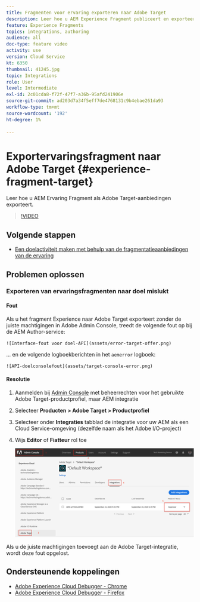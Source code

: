 ```yaml
---
title: Fragmenten voor ervaring exporteren naar Adobe Target
description: Leer hoe u AEM Experience Fragment publiceert en exporteert als Adobe Target-aanbiedingen.
feature: Experience Fragments
topics: integrations, authoring
audience: all
doc-type: feature video
activity: use
version: Cloud Service
kt: 6350
thumbnail: 41245.jpg
topic: Integrations
role: User
level: Intermediate
exl-id: 2c01cda8-f72f-47f7-a36b-95afd241906e
source-git-commit: ad203d7a34f5eff7de4768131c9b4ebae261da93
workflow-type: tm+mt
source-wordcount: '192'
ht-degree: 1%

---
```


# Exportervaringsfragment naar Adobe Target {#experience-fragment-target}

Leer hoe u AEM Ervaring Fragment als Adobe Target-aanbiedingen exporteert.

>[!VIDEO](https://video.tv.adobe.com/v/41245?quality=12&learn=on)

## Volgende stappen

+ [Een doelactiviteit maken met behulp van de fragmentatieaanbiedingen van de ervaring](./create-target-activity.md)

## Problemen oplossen

### Exporteren van ervaringsfragmenten naar doel mislukt

#### Fout

Als u het fragment Experience naar Adobe Target exporteert zonder de juiste machtigingen in Adobe Admin Console, treedt de volgende fout op bij de AEM Author-service:

    ![Interface-fout voor doel-API](assets/error-target-offer.png)

... en de volgende logboekberichten in het `aemerror` logboek:

    ![API-doelconsolefout](assets/target-console-error.png)

#### Resolutie

1. Aanmelden bij [Admin Console](https://adminconsole.adobe.com/) met beheerrechten voor het gebruikte Adobe Target-productprofiel, maar AEM integratie
2. Selecteer __Producten > Adobe Target > Productprofiel__
3. Selecteer onder __Integraties__ tabblad de integratie voor uw AEM als een Cloud Service-omgeving (dezelfde naam als het Adobe I/O-project)
4. Wijs __Editor__ of __Fiatteur__ rol toe

   ![DoelAPI-fout](assets/target-permissions.png)

Als u de juiste machtigingen toevoegt aan de Adobe Target-integratie, wordt deze fout opgelost.

## Ondersteunende koppelingen

+ [Adobe Experience Cloud Debugger - Chrome](https://chrome.google.com/webstore/detail/adobe-experience-cloud-de/ocdmogmohccmeicdhlhhgepeaijenapj)
+ [Adobe Experience Cloud Debugger - Firefox](https://addons.mozilla.org/en-US/firefox/addon/adobe-experience-platform-dbg/)
